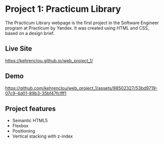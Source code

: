 # Project 1: Practicum Library

The Practicum Library webpage is the first project in the Software Engineer program at Practicum by Yandex. It was created using HTML and CSS, based on a design brief.
## Live Site
https://kehrenclou.github.io/web_project_1/
## Demo
https://github.com/kehrenclou/web_project_1/assets/98502327/53bd9719-07c9-4d01-89b3-35bf47fcfff1

## Project features

- Semantic HTML5
- Flexbox
- Positioning
- Vertical stacking with z-index
